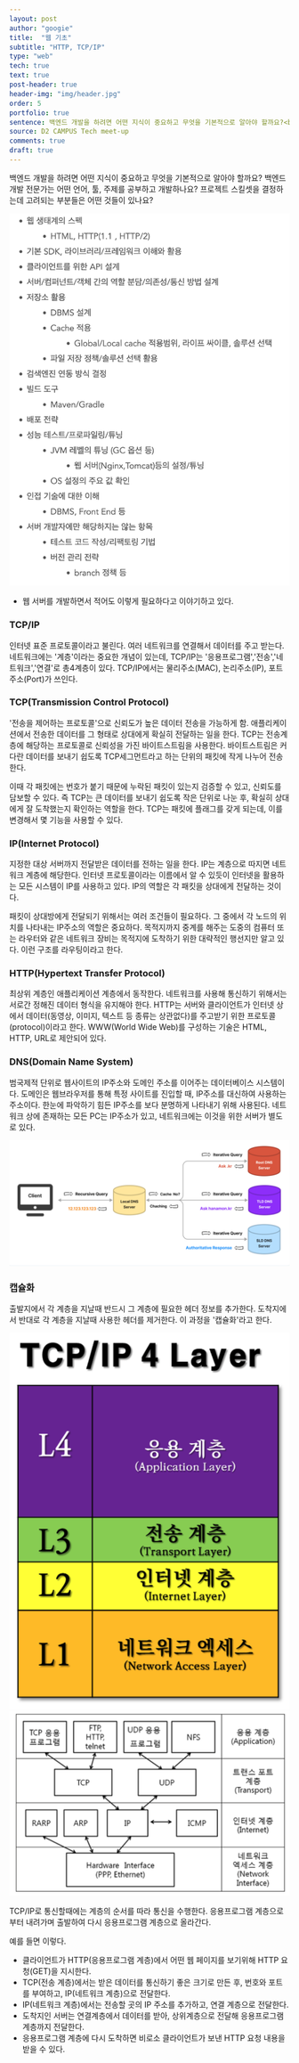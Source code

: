 ```yaml
---
layout: post
author: "googie"
title:  "웹 기초"
subtitle: "HTTP, TCP/IP"
type: "web"
tech: true
text: true
post-header: true
header-img: "img/header.jpg"
order: 5
portfolio: true
sentence: 백엔드 개발을 하려면 어떤 지식이 중요하고 무엇을 기본적으로 알아야 할까요?<br>백엔드 개발 전문가는 어떤 언어, 툴, 주제를 공부하고 개발하나요?<br>프로젝트 스킬셋을 결정하는데 고려되는 부분들은 어떤 것들이 있나요?
source: D2 CAMPUS Tech meet-up
comments: true
draft: true
---
```


백엔드 개발을 하려면 어떤 지식이 중요하고 무엇을 기본적으로 알아야 할까요? 백엔드 개발 전문가는 어떤 언어, 툴, 주제를 공부하고 개발하나요? 프로젝트 스킬셋을 결정하는데 고려되는 부분들은 어떤 것들이 있나요?



![웹서버 개발자 지식 요건](img/about_web.png)
- 웹 서버를 개발하면서 적어도 이렇게 필요하다고 이야기하고 있다.


### TCP/IP
인터넷 표준 프로토콜이라고 불린다.
여러 네트워크를 연결해서 데이터를 주고 받는다.
네트워크에는 '계층'이라는 중요한 개념이 있는데, TCP/IP는 '응용프로그램','전송','네트워크','연결'로 총4계층이 있다.
TCP/IP에서는 물리주소(MAC), 논리주소(IP), 포트주소(Port)가 쓰인다.



### TCP(Transmission Control Protocol)
'전송을 제어하는 프로토콜'으로 신뢰도가 높은 데이터 전송을 가능하게 함.
애플리케이션에서 전송한 데이터를 그 형태로 상대에게 확실히 전달하는 일을 한다.
TCP는 전송계층에 해당하는 프로토콜로 신뢰성을 가진 바이트스트림을 사용한다. 바이트스트림은 커다란 데이터를 보내기 쉽도록 TCP세그먼트라고 하는 단위의 패킷에 작게 나누어 전송한다.

이때 각 패킷에는 번호가 붙기 때문에 누락된 패킷이 있는지 검증할 수 있고, 신뢰도를 담보할 수 있다. 즉 TCP는 큰 데이터를 보내기 쉽도록 작은 단위로 나눈 후, 확실히 상대에게 잘 도착했는지 확인하는 역할을 한다. TCP는 패킷에 플래그를 갖게 되는데, 이를 변경해서 몇 기능을 사용할 수 있다.


### IP(Internet Protocol)
지정한 대상 서버까지 전달받은 데이터를 전하는 일을 한다.
IP는 계층으로 따지면 네트워크 계층에 해당한다. 인터넷 프로토콜이라는 이름에서 알 수 있듯이 인터넷을 활용하는 모든 시스템이 IP를 사용하고 있다. IP의 역할은 각 패킷을 상대에게 전달하는 것이다.

패킷이 상대방에게 전달되기 위해서는 여러 조건들이 필요하다. 그 중에서 각 노드의 위치를 나타내는 IP주소의 역할은 중요하다.
목적지까지 중계를 해주는 도중의 컴퓨터 또는 라우터와 같은 네트워크 장비는 목적지에 도착하기 위한 대략적인 행선지만 알고 있다. 이런 구조를 라우팅이라고 한다.


### HTTP(Hypertext Transfer Protocol)
최상위 계층인 애플리케이션 계층에서 동작한다.
네트워크를 사용해 통신하기 위해서는 서로간 정해진 데이터 형식을 유지해야 한다. HTTP는 서버와 클라이언트가 인터넷 상에서 데이터(동영상, 이미지, 텍스트 등 종류는 상관없다)를 주고받기 위한 프로토콜(protocol)이라고 한다. WWW(World Wide Web)를 구성하는 기술은 HTML, HTTP, URL로 제안되어 있다.


### DNS(Domain Name System)
범국제적 단위로 웹사이트의 IP주소와 도메인 주소를 이어주는 데이터베이스 시스템이다.
도메인은 웹브라우저를 통해 특정 사이트를 진입할 때, IP주소를 대신하여 사용하는 주소이다.
한눈에 파악하기 힘든 IP주소를 보다 분명하게 나타내기 위해 사용된다.
네트워크 상에 존재하는 모든 PC는 IP주소가 있고, 네트워크에는 이것을 위한 서버가 별도로 있다.

![DNS 작동원리](img/DNS.png)


### 캡슐화
출발지에서 각 계층을 지날때 반드시 그 계층에 필요한 헤더 정보를 추가한다.
도착지에서 반대로 각 계층을 지날때 사용한 헤더를 제거한다.
이 과정을 '캡슐화'라고 한다.


![4계층](img/TCP_IP_4Layer.png)
![4계층디테일](img/TCP_IP_4Layer2.png)

TCP/IP로 통신할때에는 계층의 순서를 따라 통신을 수행한다. 응용프로그램 계층으로부터 내려가며 출발하여 다시 응용프로그램 계층으로 올라간다.


예를 들면 이렇다.
- 클라이언트가 HTTP(응용프로그램 계층)에서 어떤 웹 페이지를 보기위해 HTTP 요청(GET)을 지시한다.
- TCP(전송 계층)에서는 받은 데이터를 통신하기 좋은 크기로 만든 후, 번호와 포트를 부여하고, IP(네트워크 계층)으로 전달한다.
- IP(네트워크 계층)에서는 전송할 곳의 IP 주소를 추가하고, 연결 계층으로 전달한다.
- 도착지인 서버는 연결계층에서 데이터를 받아, 상위계층으로 전달해 응용프로그램 계층까지 전달한다.
- 응용프로그램 계층에 다시 도착하면 비로소 클라이언트가 보낸 HTTP 요청 내용을 받을 수 있다.






